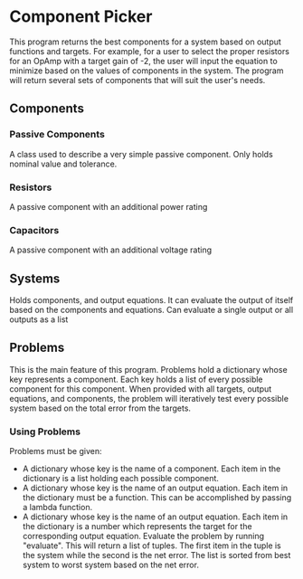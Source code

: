 # Component Picker
This program returns the best components for a system based on output functions and targets. For example, for a user to select the proper resistors for an OpAmp with a target gain of -2, the user will input the equation to minimize based on the values of components in the system. The program will return several sets of components that will suit the user's needs.
## Components
### Passive Components
A class used to describe a very simple passive component. Only holds nominal value and tolerance.
### Resistors
 A passive component with an additional power rating
### Capacitors
A passive component with an additional voltage rating
## Systems
Holds components, and output equations. It can evaluate the output of itself based on the components and equations. Can evaluate a single output or all outputs as a list
## Problems
This is the main feature of this program. Problems hold a dictionary whose key represents a component. Each key holds a list of every possible component for this component. When provided with all targets, output equations, and components, the problem will iteratively test every possible system based on the total error from the targets.
### Using Problems
Problems must be given:
- A dictionary whose key is the name of a component. Each item in the dictionary is a list holding each possible component.
- A dictionary whose key is the name of an output equation. Each item in the dictionary must be a function. This can be accomplished by passing a lambda function.
- A dictionary whose key is the name of an output equation. Each item in the dictionary is a number which represents the target for the corresponding output equation.
Evaluate the problem by running "evaluate". This will return a list of tuples. The first item in the tuple is the system while the second is the net error. The list is sorted from best system to worst system based on the net error.
